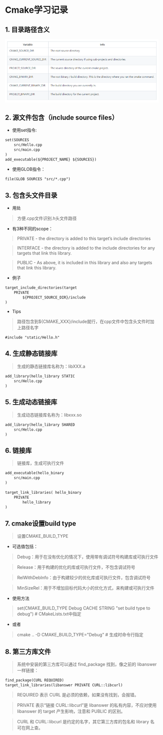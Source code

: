 # Cmake学习记录

## 1. 目录路径含义
![img.png](img.png)

## 2. 源文件包含（include source files）
* 使用set指令:
~~~
set(SOURCES
    src/Hello.cpp
    src/main.cpp
)
add_executable(${PROJECT_NAME} ${SOURCES})
~~~
* 使用GLOB指令：
~~~
file(GLOB SOURCES "src/*.cpp")
~~~

## 3. 包含头文件目录
* 用处
> 方便.cpp文件识别.h头文件路径

* 有3种不同的scope：
> PRIVATE - the directory is added to this target’s include directories

> INTERFACE - the directory is added to the include directories for any targets that link this library.

> PUBLIC - As above, it is included in this library and also any targets that link this library.

* 例子
~~~
target_include_directories(target
    PRIVATE
        ${PROJECT_SOURCE_DIR}/include
)
~~~
* Tips
> 路径包含到${CMAKE_XXX}/include就行，在cpp文件中包含头文件时加上路径名字
~~~
#include "static/Hello.h"
~~~
## 4. 生成静态链接库
> 生成的静态链接库名称为：libXXX.a
~~~
add_library(hello_library STATIC
    src/Hello.cpp
)
~~~
## 5. 生成动态链接库
> 生成动态链接库名称为：libxxx.so
~~~
add_library(hello_library SHARED
    src/Hello.cpp
)
~~~
## 6. 链接库
> 链接库，生成可执行文件
~~~
add_executable(hello_binary
    src/main.cpp
)

target_link_libraries( hello_binary
    PRIVATE
        hello_library
)
~~~

## 7. cmake设置build type
> 设置CMAKE_BUILD_TYPE
* 可选值包括：
> Debug：用于在没有优化的情况下，使用带有调试符号构建库或可执行文件

> Release：用于构建的优化的库或可执行文件，不包含调试符号

> RelWithDebInfo：由于构建较少的优化库或可执行文件，包含调试符号

> MinSizeRel：用于不增加目标代码大小的优化方式，来构建或可执行文件
* 使用方法
>set(CMAKE_BUILD_TYPE Debug CACHE STRING "set build type to debug")     # CMakeLists.txt中指定
* 或者
> cmake .. -D CMAKE_BUILD_TYPE="Debug"   # 生成时命令行指定

## 8. 第三方库文件
> 系统中安装的第三方库可以通过 find_package 找到，像之前的 libanswer 一样链接：
~~~
find_package(CURL REQUIRED)
target_link_libraries(libanswer PRIVATE CURL::libcurl)
~~~
> REQUIRED 表示 CURL 是必须的依赖，如果没有找到，会报错。

> PRIVATE 表示“链接 CURL::libcurl”是 libanswer 的私有内容，不应对使用 libanswer 的 target 产生影响，注意和 PUBLIC 的区别。

> CURL 和 CURL::libcurl 是约定的名字，其它第三方库的包名和 library 名可在网上查。